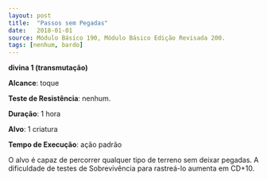 ```yaml
---
layout: post
title:  "Passos sem Pegadas"
date:   2018-01-01
source: Módulo Básico 190, Módulo Básico Edição Revisada 200.
tags: [nenhum, bardo]
---
```


**divina 1 (transmutação)**

**Alcance**: toque

**Teste de Resistência**: nenhum.

**Duração**: 1 hora

**Alvo**: 1 criatura

**Tempo de Execução**: ação padrão

O alvo é capaz de percorrer qualquer tipo de terreno sem deixar pegadas. A dificuldade de testes de Sobrevivência para rastreá-lo aumenta em CD+10.

